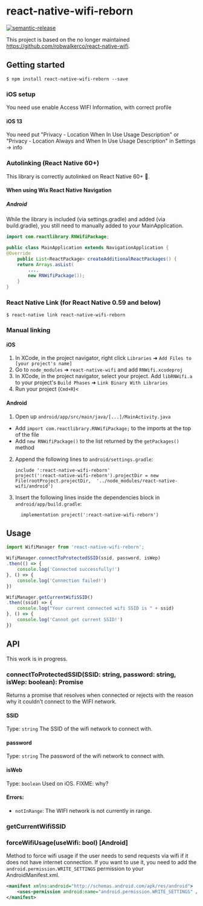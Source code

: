 
# react-native-wifi-reborn
[![semantic-release](https://img.shields.io/badge/%20%20%F0%9F%93%A6%F0%9F%9A%80-semantic--release-e10079.svg)](https://github.com/semantic-release/semantic-release)


This project is based on the no longer maintained https://github.com/robwalkerco/react-native-wifi.


## Getting started

`$ npm install react-native-wifi-reborn --save`

### iOS setup

You need use enable Access WIFI Information, with correct profile 

#### iOS 13

You need put "Privacy - Location When In Use Usage Description" or "Privacy - Location Always and When In Use Usage Description" in Settings -> info

### Autolinking (React Native 60+)

This library is correctly autolinked on React Native 60+ 🎉.

#### When using Wix React Native Navigation

##### Android

While the library is included (via settings.gradle) and added (via build.gradle), you still need to manually added to your MainApplication.

```java
import com.reactlibrary.RNWifiPackage;

public class MainApplication extends NavigationApplication {
@Override
	public List<ReactPackage> createAdditionalReactPackages() {
	return Arrays.asList(
		...,
		new RNWifiPackage());
	}
}
```

### React Native Link (for React Native 0.59 and below)

`$ react-native link react-native-wifi-reborn`

### Manual linking

#### iOS

1. In XCode, in the project navigator, right click `Libraries` ➜ `Add Files to [your project's name]`
2. Go to `node_modules` ➜ `react-native-wifi` and add `RNWifi.xcodeproj`
3. In XCode, in the project navigator, select your project. Add `libRNWifi.a` to your project's `Build Phases` ➜ `Link Binary With Libraries`
4. Run your project (`Cmd+R`)<

#### Android

1. Open up `android/app/src/main/java/[...]/MainActivity.java`
  - Add `import com.reactlibrary.RNWifiPackage;` to the imports at the top of the file
  - Add `new RNWifiPackage()` to the list returned by the `getPackages()` method
2. Append the following lines to `android/settings.gradle`:
  	```
  	include ':react-native-wifi-reborn'
  	project(':react-native-wifi-reborn').projectDir = new File(rootProject.projectDir, 	'../node_modules/react-native-wifi/android')
  	```
3. Insert the following lines inside the dependencies block in `android/app/build.gradle`:
  	```
      implementation project(':react-native-wifi-reborn')
  	```

## Usage
```javascript
import WifiManager from 'react-native-wifi-reborn';

WifiManager.connectToProtectedSSID(ssid, password, isWep)
.then(() => {
	console.log('Connected successfully!')
}, () => {
	console.log('Connection failed!')
})

WifiManager.getCurrentWifiSSID()
.then((ssid) => {
	console.log("Your current connected wifi SSID is " + ssid)
}, () => {
	console.log('Cannot get current SSID!')
})
```

## API

This work is in progress.

### connectToProtectedSSID(SSID: string, password: string, isWep: boolean): Promise

Returns a promise that resolves when connected or rejects with the reason why it couldn't connect to the WIFI network.

#### SSID
Type: `string`
The SSID of the wifi network to connect with.

#### password
Type: `string`
The password of the wifi network to connect with.

#### isWeb
Type: `boolean`
Used on iOS. FIXME: why?

#### Errors:
* `notInRange`: The WIFI network is not currently in range.

### getCurrentWifiSSID
### forceWifiUsage(useWifi: bool) [Android]

Method to force wifi usage if the user needs to send requests via wifi if it does not have internet connection.
If you want to use it, you need to add the `android.permission.WRITE_SETTINGS` permission to your AndroidManifest.xml.

```xml
<manifest xmlns:android="http://schemas.android.com/apk/res/android">
    <uses-permission android:name="android.permission.WRITE_SETTINGS" />
</manifest>
```
